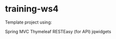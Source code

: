 training-ws4
============

Template project using:

Spring MVC
Thymeleaf
RESTEasy (for API)
jqwidgets

